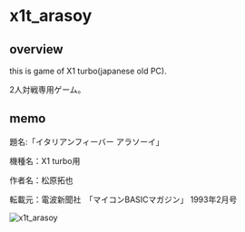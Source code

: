 # x1t_arasoy

## overview

this is game of X1 turbo(japanese old PC).

2人対戦専用ゲーム。

## memo

題名:「イタリアンフィーバー アラソーイ」

機種名：X1 turbo用

作者名：松原拓也

転載元：電波新聞社　「マイコンBASICマガジン」 1993年2月号

![x1t_arasoy](https://user-images.githubusercontent.com/5597377/131799946-530ec28a-d1e7-42f5-a045-2c39ac7290c6.png)
